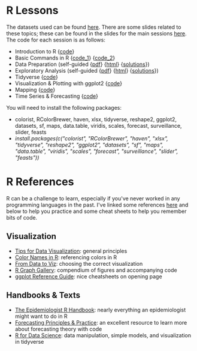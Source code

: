# R Lessons

The datasets used can be found [here](../workshop/R_Sessions/Data). There are some slides related to these topics; these can be found in the slides for the main sessions [here](../main/workshop/R_Sessions/Slides). The code for each session is as follows:

* Introduction to R {[code](../main/workshop/R_Sessions/Code/practice_day1.R)} 
* Basic Commands in R {[code_1](../main/workshop/R_Sessions/Code/practice.R)} {[code_2](../main/workshop/R_Sessions/Code/practice_day2.R)}
* Data Preparation (self-guided {[pdf](../main/workshop/R_Sessions/worksheet1.pdf)} {[html](../main/workshop/R_Sessions/worksheet1.html)} {[solutions](../main/workshop/R_Sessions/worksheet1_sol.html)})
* Exploratory Analysis (self-guided {[pdf](../main/workshop/R_Sessions/worksheet2.pdf)} {[html](../main/workshop/R_Sessions/worksheet2.html)} {[solutions](../main/workshop/R_Sessions/worksheet2_sol.html)}) 
* Tidyverse {[code](../main/workshop/R_Sessions/Code/tidyverse.R)}
* Visualization & Plotting with ggplot2 {[code](../main/workshop/R_Sessions/Code/plots.R)}
* Mapping {[code](../main/workshop/R_Sessions/Code/mapping.R)}
* Time Series & Forecasting {[code](../main/workshop/R_Sessions/Code/forecasting.R)}

You will need to install the following packages:
- colorist, RColorBrewer, haven, xlsx, tidyverse, reshape2, ggplot2, datasets, sf, maps, data.table, viridis, scales, forecast, surveillance, slider, feasts
- *install.packages(c("colorist", "RColorBrewer", "haven", "xlsx", "tidyverse", "reshape2", "ggplot2", "datasets", "sf", "maps", "data.table", "viridis", "scales", "forecast", "surveillance", "slider", "feasts"))*

# R References

R can be a challenge to learn, especially if you've never worked in any programming languages in the past. I've linked some references [here](../main/workshop/R_Sessions/References) and below to help you practice and some cheat sheets to help you remember bits of code.

## Visualization

* [Tips for Data Visualization](../main/workshop/R_Sessions/References): general principles
* [Color Names in R](../main/workshop/R_Sessions/References/Rcolor.pdf): referencing colors in R
* [From Data to Viz](https://www.data-to-viz.com/): choosing the correct visualization
* [R Graph Gallery](https://r-graph-gallery.com/): compendium of figures and accompanying code
* [ggplot Reference Guide](https://ggplot2.tidyverse.org/): nice cheatsheets on opening page

## Handbooks & Texts

* [The Epidemiologist R Handbook](https://appliedepi.org/epirhandbook/): nearly everything an epidemiologist might want to do in R
* [Forecasting Principles & Practice](https://otexts.com/fpp2/intro.html): an excellent resource to learn more about forecasting theory with code
* [R for Data Science](https://r4ds.had.co.nz/): data manipulation, simple models, and visualization in tidyverse

